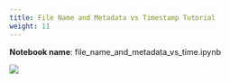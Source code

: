 ```yaml
---
title: File Name and Metadata vs Timestamp Tutorial
weight: 11
---
```


**Notebook name**: file_name_and_metadata_vs_time.ipynb

<img src='/images/comingsoon.png' />